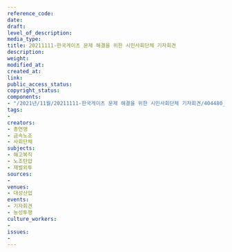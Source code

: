 ```yaml
---
reference_code: 
date: 
draft: 
level_of_description: 
media_type: 
title: 20211111-한국게이츠 문제 해결을 위한 시민사회단체 기자회견
description: 
weight: 
modified_at: 
created_at: 
link: 
public_access_status: 
copyright_status: 
components:
- "/2021년/11월/20211111-한국게이츠 문제 해결을 위한 시민사회단체 기자회견/404480_64062_1810.jpg"
tags:
- 
creators:
- 총연맹
- 금속노조
- 사회단체
subjects:
- 해고복직
- 노조탄압
- 재벌외투
sources:
- 
venues:
- 대성산업
events:
- 기자회견
- 농성투쟁
culture_workers:
- 
issues:
- 
---
```

